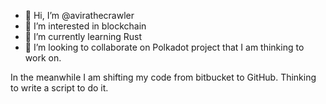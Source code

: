 - 👋 Hi, I’m @avirathecrawler
- 👀 I’m interested in blockchain
- 🌱 I’m currently learning Rust
- 💞️ I’m looking to collaborate on Polkadot project that I am thinking to work on.

In the meanwhile I am shifting my code from bitbucket to GitHub. Thinking to write a script to do it.

<!---
avirathecrawler/avirathecrawler is a ✨ special ✨ repository because its `README.md` (this file) appears on your GitHub profile.
You can click the Preview link to take a look at your changes.
--->
